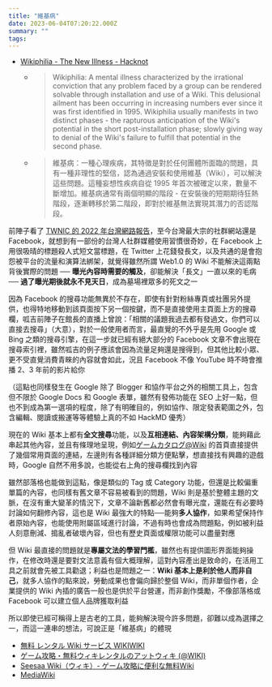 ```yaml
---
title: "維基病"
date: 2023-06-04T07:20:22.000Z
summary: ""
tags:
---
```


- [Wikiphilia - The New Illness - Hacknot](https://web.archive.org/web/20050308113325/http://www.hacknot.info/hacknot/action/showEntry?eid=71)
  - > Wikiphilia: A mental illness characterized by the irrational conviction that any problem faced by a group can be rendered solvable through installation and use of a Wiki. This delusional ailment has been occurring in increasing numbers ever since it was first identified in 1995. Wikiphilia usually manifests in two distinct phases - the rapturous anticipation of the Wiki's potential in the short post-installation phase; slowly giving way to denial of the Wiki's failure to fulfill that potential in the second phase.
  - > 維基病：一種心理疾病，其特徵是對於任何團體所面臨的問題，具有一種非理性的堅信，認為通過安裝和使用維基（Wiki），可以解決這些問題。這種妄想性疾病自從 1995 年首次被確定以來，數量不斷增加。維基病通常有兩個明顯的階段 - 在安裝後的短期期待狂熱階段，逐漸轉移於第二階段，即對於維基無法實現其潛力的否認階段。

前陣子看了 [TWNIC 的 2022 年台灣網路報告](https://report.twnic.tw/2022/TrendAnalysis_globalCompetitiveness.html)，至今台灣最大宗的社群網站還是 Facebook，就想到有一部份的台灣人社群媒體使用習慣很奇妙，在 Facebook 上用很吸晴的標題殺人式短文當標題，在 Twitter 上花錢發長文，以及共通的是會抱怨被平台的流量和演算法綁架，就覺得雖然所謂 Web1.0 的 Wiki 不能解決這兩點背後實際的問題 ── **曝光內容時需要的觸及**，卻能解決「長文」一直以來的毛病 ── **過了曝光期後就永不見天日**，成為墓場裡眾多的死文之一

因為 Facebook 的搜尋功能無異於不存在，即使有針對粉絲專頁或社團另外提供，也得特地移動到該頁面按下另一個按鍵，而不是直接使用主頁面上方的搜尋欄，呱吉前陣子在館長的直播上曾說：「相關的議題我過去都有發過文，你們可以直接去搜尋」（大意），對於一般使用者而言，最直覺的不外乎是先用 Google 或 Bing 之類的搜尋引擎，在這一步就已經有絕大部分的 Facebook 文章不會出現在搜尋索引裡，雖然呱吉的例子應該會因為流量足夠還是搜得到，但其他比較小眾、更不受直覺消費青睞的內容就會如此，況且 Facebook 不像 YouTube 時不時會推播 2、3 年前的影片給你

（這點也同樣發生在 Google 除了 Blogger 和協作平台之外的相關工具上，包含但不限於 Google Docs 和 Google 表單，雖然有發佈功能在 SEO 上好一點，但也不到成為第一選項的程度，除了有明確目的，例如協作、限定發表範圍之外，包含編輯、閱讀或搬運等等體驗上真的不如 HackMD 優秀）

現在的 Wiki 基本上都有**全文搜尋**功能，以及**互相連結、內容架構分類**，能夠藉此串起其他內容，並且有條理地呈現，例如[ゲームカタログ@Wiki](https://w.atwiki.jp/gcmatome/) 的首頁直接提供了幾個常用頁面的連結，左邊則有各種詳細分類方便點擊，想直接找有興趣的遊戲時，Google 自然不用多說，也能從右上角的搜尋欄找到內容

雖然部落格也能做到這點，像是類似的 Tag 或 Category 功能，但還是比較偏重單篇的內容，也同樣有舊文章不容易被看到的問題，Wiki 則是基於整體主題的文脈，在沒有重大變革的情況下，文章不論新舊都必然會有曝光度，還能在有必要時討論如何翻修內容，這也是 Wiki 最強大的特點──能夠**多人協作**，如果希望保持作者原始內容，也能使用附屬區域進行討論，不過有時也會成為問題點，例如被利益人刻意刪減、搗亂者破壞內容，但也有歷史頁面或權限功能可以盡量對應

但 Wiki 最直接的問題就是**專屬文法的學習門檻**，雖然也有提供圖形界面能夠操作，在修改時還是要對文法意義有個大概理解，這對內容產出是致命的，在活用工具之前就會先被工具勸退；利益也是問題之一：**Wiki 基本上是利於他人而非自己**，就多人協作的點來說，勞動成果也會偏向歸於整個 Wiki，而非單個作者，企業提供的 Wiki 內插的廣告一般也是供於平台營運，而非創作獎勵，不像部落格或 Facebook 可以建立個人品牌獲取利益

所以即使已經可稱得上是古老的工具，能夠解決現今許多問題，卻難以成為選擇之一，而這一連串的想法，可說正是「維基病」的體現

- [無料 レンタル Wiki サービス WIKIWIKI](https://wikiwiki.jp/)
- [ゲーム攻略・無料ウィキレンタルのアットウィキ (@WIKI)](https://atwiki.jp/)
- [Seesaa Wiki（ウィキ）- ゲーム攻略に便利な無料Wiki](https://wiki.seesaa.jp/)
- [MediaWiki](https://www.mediawiki.org/wiki/MediaWiki)
